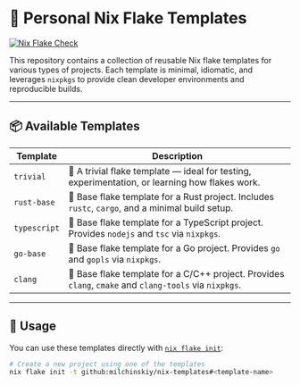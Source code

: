 # 🧶 Personal Nix Flake Templates

[![Nix Flake Check](https://github.com/milchinskiy/nix-templates/actions/workflows/flake-check.yml/badge.svg)](https://github.com/milchinskiy/nix-templates/actions/workflows/flake-check.yml)

This repository contains a collection of reusable Nix flake templates for
various types of projects. Each template is minimal, idiomatic, and leverages
`nixpkgs` to provide clean developer environments
and reproducible builds.

---

## 📦 Available Templates

| Template             | Description                                                           |
|----------------------|-----------------------------------------------------------------------|
| `trivial`            | 🧪 A trivial flake template — ideal for testing, experimentation, or learning how flakes work.         |
| `rust-base`          | 🦀 Base flake template for a Rust project. Includes `rustc`, `cargo`, and a minimal build setup. |
| `typescript`         | 📘 Base flake template for a TypeScript project. Provides `nodejs` and `tsc` via `nixpkgs`.           |
| `go-base`            | 🐹 Base flake template for a Go project. Provides `go` and `gopls` via `nixpkgs`.                  |
| `clang`              | 🚀 Base flake template for a C/C++ project. Provides `clang`, `cmake` and `clang-tools` via `nixpkgs`. |

---

## 🚀 Usage

You can use these templates directly with [`nix flake init`](https://nixos.wiki/wiki/Flakes#Using_a_flake_template):

```bash
# Create a new project using one of the templates
nix flake init -t github:milchinskiy/nix-templates#<template-name>
```
